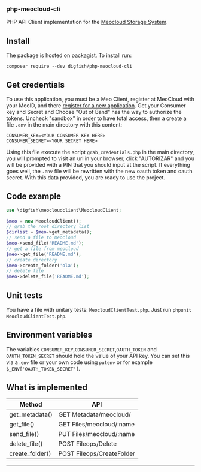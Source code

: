 ### php-meocloud-cli ###
PHP API Client implementation for the [Meocloud Storage System](https://meocloud.pt/documentation).


## Install

The package is hosted on [packagist](http://packagist.org). To install run:
```
composer require --dev digfish/php-meocloud-cli
```

## Get credentials
To use this application, you must be a Meo Client, register at MeoCloud with your MeoID, and there [register for a new application](https://meocloud.pt/my_apps). Get your Consumer key and Secret and Choose "Out of Band" has the way to authorize the tokens. Uncheck "sandbox" in order to have total access, then a create a file `.env` in the main directory with this content:
```
CONSUMER_KEY=<YOUR CONSUMER KEY HERE>
CONSUMER_SECRET=<YOUR SECRET HERE>
```
Using this file execute the script `grab_credentials.php` in the main directory, you will prompted to visit an url in your browser, click "AUTORIZAR" and you will be provided with a PIN that you should input at the script. If everything goes well, the `.env` file will be rewritten with the new oauth token and oauth secret. With this data provided, you are ready to use the project.

## Code example
```php
use \digfish\meocloudclient\MeocloudClient;

$meo = new MeocloudClient();
// grab the root directory list
$dirlist = $meo->get_metadata();
// send a file to meocloud
$meo->send_file('README.md');
// get a file from meocloud
$meo->get_file('README.md');
// create directory
$meo->create_folder('ola');
// delete file
$meo->delete_file('README.md');
```
## Unit tests
You have a file with unitary tests: `MeocloudClientTest.php`. Just run `phpunit MeocloudClientTest.php`.

## Environment variables
The variables `CONSUMER_KEY`,`CONSUMER_SECRET`,`OAUTH_TOKEN` and `OAUTH_TOKEN_SECRET` should hold the value of your API key. You can set this via a .`env` file or your own code using `putenv` or for example  `$_ENV['OAUTH_TOKEN_SECRET']`.


## What is implemented ##

|   Method          |    API                   |
|-------------------|--------------------------|
| get_metadata()    | GET Metadata/meocloud/   |
| get_file()        | GET Files/meocloud/:name |
| send_file()       | PUT Files/meocloud/:name |
| delete_file()     | POST Fileops/Delete      |
| create_folder()   | POST Fileops/CreateFolder|
------------------------------------------------
 
